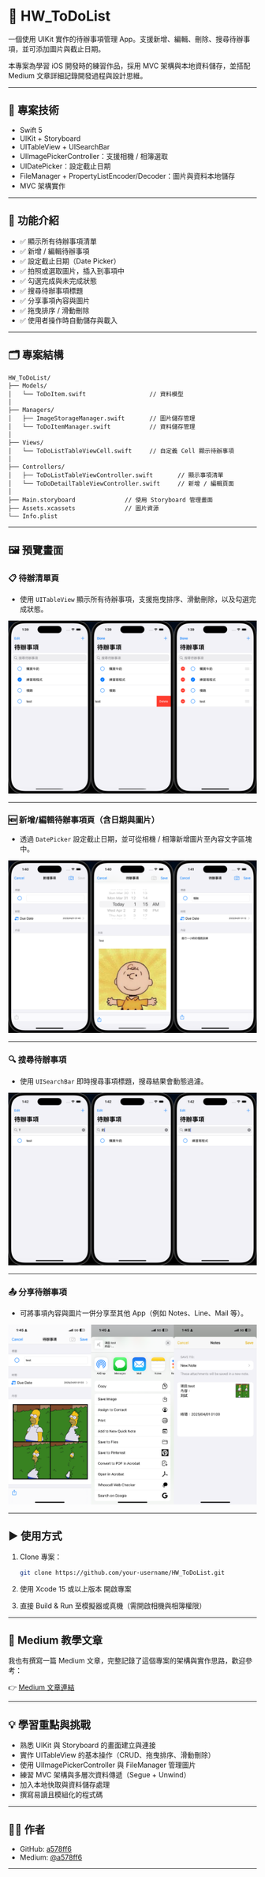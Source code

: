 # 📝 HW_ToDoList

一個使用 UIKit 實作的待辦事項管理 App。支援新增、編輯、刪除、搜尋待辦事項，並可添加圖片與截止日期。

本專案為學習 iOS 開發時的練習作品，採用 MVC 架構與本地資料儲存，並搭配 Medium 文章詳細記錄開發過程與設計思維。

---

## 🔧 專案技術

- Swift 5
- UIKit + Storyboard
- UITableView + UISearchBar
- UIImagePickerController：支援相機 / 相簿選取
- UIDatePicker：設定截止日期
- FileManager + PropertyListEncoder/Decoder：圖片與資料本地儲存
- MVC 架構實作

---

## 📱 功能介紹

- ✅ 顯示所有待辦事項清單
- ✅ 新增 / 編輯待辦事項
- ✅ 設定截止日期（Date Picker）
- ✅ 拍照或選取圖片，插入到事項中
- ✅ 勾選完成與未完成狀態
- ✅ 搜尋待辦事項標題
- ✅ 分享事項內容與圖片
- ✅ 拖曳排序 / 滑動刪除
- ✅ 使用者操作時自動儲存與載入

---

## 🗂 專案結構

```
HW_ToDoList/
├── Models/
│   └── ToDoItem.swift                  // 資料模型
│ 
├── Managers/
│   ├── ImageStorageManager.swift       // 圖片儲存管理
│   └── ToDoItemManager.swift           // 資料儲存管理
│ 
├── Views/
│   └── ToDoListTableViewCell.swift     // 自定義 Cell 顯示待辦事項
│ 
├── Controllers/
│   ├── ToDoListTableViewController.swift       // 顯示事項清單
│   └── ToDoDetailTableViewController.swift     // 新增 / 編輯頁面
│ 
├── Main.storyboard              // 使用 Storyboard 管理畫面
├── Assets.xcassets              // 圖片資源
└── Info.plist
```

---

## 🖼 預覽畫面

### 📋 待辦清單頁

- 使用 `UITableView` 顯示所有待辦事項，支援拖曳排序、滑動刪除，以及勾選完成狀態。

![待辦清單頁](Screenshots/todo-list.png)

---

### 🆕 新增/編輯待辦事項頁（含日期與圖片）

- 透過 `DatePicker` 設定截止日期，並可從相機 / 相簿新增圖片至內容文字區塊中。

![新增/編輯事項](Screenshots/edit-item.png)

---

### 🔍 搜尋待辦事項

- 使用 `UISearchBar` 即時搜尋事項標題，搜尋結果會動態過濾。

![搜尋頁](Screenshots/search.png)

---

### 📤 分享待辦事項

- 可將事項內容與圖片一併分享至其他 App（例如 Notes、Line、Mail 等）。

![分享功能](Screenshots/share.png)

---

## ▶️ 使用方式

1. Clone 專案：

   ```bash
   git clone https://github.com/your-username/HW_ToDoList.git
   ```

2. 使用 Xcode 15 或以上版本 開啟專案

3. 直接 Build & Run 至模擬器或真機（需開啟相機與相簿權限）

---

## 📖 Medium 教學文章

我也有撰寫一篇 Medium 文章，完整記錄了這個專案的架構與實作思路，歡迎參考：

👉 [Medium 文章連結](https://medium.com/%E5%BD%BC%E5%BE%97%E6%BD%98%E7%9A%84-swift-ios-app-%E9%96%8B%E7%99%BC%E6%95%99%E5%AE%A4/c71-%E7%B7%B4%E7%BF%92%E8%A3%BD%E4%BD%9C-to-do-list-%E9%81%BF%E5%85%8D%E6%8B%96%E5%BB%B6%E7%97%87-4a04da2494ab)

---

## 💡 學習重點與挑戰

- 熟悉 UIKit 與 Storyboard 的畫面建立與連接
- 實作 UITableView 的基本操作（CRUD、拖曳排序、滑動刪除）
- 使用 UIImagePickerController 與 FileManager 管理圖片
- 練習 MVC 架構與多層次資料傳遞（Segue + Unwind）
- 加入本地快取與資料儲存處理
- 撰寫易讀且模組化的程式碼

---

## 🙋‍♂️ 作者

- GitHub: [a578ff6](https://github.com/a578ff6)
- Medium: [@a578ff6](https://medium.com/@a578ff6)

---
